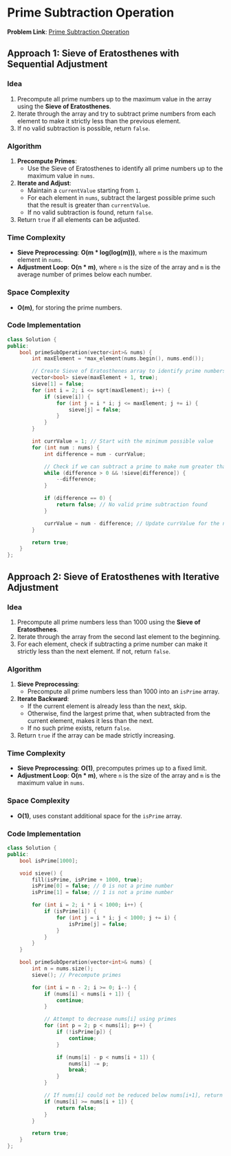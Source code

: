 # Prime Subtraction Operation

**Problem Link**: [Prime Subtraction Operation](https://leetcode.com/problems/prime-subtraction-operation/)

## Approach 1: Sieve of Eratosthenes with Sequential Adjustment

### Idea

1. Precompute all prime numbers up to the maximum value in the array using the **Sieve of Eratosthenes**.
2. Iterate through the array and try to subtract prime numbers from each element to make it strictly less than the previous element.
3. If no valid subtraction is possible, return `false`.

### Algorithm

1. **Precompute Primes**:
   - Use the Sieve of Eratosthenes to identify all prime numbers up to the maximum value in `nums`.
2. **Iterate and Adjust**:
   - Maintain a `currentValue` starting from `1`.
   - For each element in `nums`, subtract the largest possible prime such that the result is greater than `currentValue`.
   - If no valid subtraction is found, return `false`.
3. Return `true` if all elements can be adjusted.

### Time Complexity

- **Sieve Preprocessing**: **O(m \* log(log(m)))**, where `m` is the maximum element in `nums`.
- **Adjustment Loop**: **O(n \* m)**, where `n` is the size of the array and `m` is the average number of primes below each number.

### Space Complexity

- **O(m)**, for storing the prime numbers.

### Code Implementation

```cpp
class Solution {
public:
    bool primeSubOperation(vector<int>& nums) {
        int maxElement = *max_element(nums.begin(), nums.end());

        // Create Sieve of Eratosthenes array to identify prime numbers
        vector<bool> sieve(maxElement + 1, true);
        sieve[1] = false;
        for (int i = 2; i <= sqrt(maxElement); i++) {
            if (sieve[i]) {
                for (int j = i * i; j <= maxElement; j += i) {
                    sieve[j] = false;
                }
            }
        }

        int currValue = 1; // Start with the minimum possible value
        for (int num : nums) {
            int difference = num - currValue;

            // Check if we can subtract a prime to make num greater than currValue
            while (difference > 0 && !sieve[difference]) {
                --difference;
            }

            if (difference == 0) {
                return false; // No valid prime subtraction found
            }

            currValue = num - difference; // Update currValue for the next iteration
        }

        return true;
    }
};
```

## Approach 2: Sieve of Eratosthenes with Iterative Adjustment

### Idea

1. Precompute all prime numbers less than 1000 using the **Sieve of Eratosthenes**.
2. Iterate through the array from the second last element to the beginning.
3. For each element, check if subtracting a prime number can make it strictly less than the next element. If not, return `false`.

### Algorithm

1. **Sieve Preprocessing**:
   - Precompute all prime numbers less than 1000 into an `isPrime` array.
2. **Iterate Backward**:
   - If the current element is already less than the next, skip.
   - Otherwise, find the largest prime that, when subtracted from the current element, makes it less than the next.
   - If no such prime exists, return `false`.
3. Return `true` if the array can be made strictly increasing.

### Time Complexity

- **Sieve Preprocessing**: **O(1)**, precomputes primes up to a fixed limit.
- **Adjustment Loop**: **O(n \* m)**, where `n` is the size of the array and `m` is the maximum value in `nums`.

### Space Complexity

- **O(1)**, uses constant additional space for the `isPrime` array.

### Code Implementation

```cpp
class Solution {
public:
    bool isPrime[1000];

    void sieve() {
        fill(isPrime, isPrime + 1000, true);
        isPrime[0] = false; // 0 is not a prime number
        isPrime[1] = false; // 1 is not a prime number

        for (int i = 2; i * i < 1000; i++) {
            if (isPrime[i]) {
                for (int j = i * i; j < 1000; j += i) {
                    isPrime[j] = false;
                }
            }
        }
    }

    bool primeSubOperation(vector<int>& nums) {
        int n = nums.size();
        sieve(); // Precompute primes

        for (int i = n - 2; i >= 0; i--) {
            if (nums[i] < nums[i + 1]) {
                continue;
            }

            // Attempt to decrease nums[i] using primes
            for (int p = 2; p < nums[i]; p++) {
                if (!isPrime[p]) {
                    continue;
                }

                if (nums[i] - p < nums[i + 1]) {
                    nums[i] -= p;
                    break;
                }
            }

            // If nums[i] could not be reduced below nums[i+1], return false
            if (nums[i] >= nums[i + 1]) {
                return false;
            }
        }

        return true;
    }
};
```
